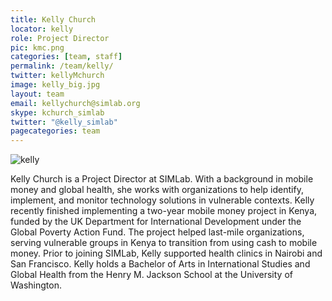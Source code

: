 ```yaml
---
title: Kelly Church
locator: kelly
role: Project Director
pic: kmc.png
categories: [team, staff]
permalink: /team/kelly/
twitter: kellyMchurch
image: kelly_big.jpg
layout: team
email: kellychurch@simlab.org
skype: kchurch_simlab
twitter: "@kelly_simlab"
pagecategories: team
---
```

![kelly]({{site.baseurl}}/images/team/kelly_big.jpg)

Kelly Church is a Project Director at SIMLab. With a background in mobile money and global health, she works with organizations to help identify, implement, and monitor technology solutions in vulnerable contexts. Kelly recently finished implementing a two-year mobile money project in Kenya, funded by the UK Department for International Development under the Global Poverty Action Fund. The project helped last-mile organizations, serving vulnerable groups in Kenya to transition from using cash to mobile money. Prior to joining SIMLab, Kelly supported health clinics in Nairobi and San Francisco. Kelly holds a Bachelor of Arts in International Studies and Global Health from the Henry M. Jackson School at the University of Washington.
